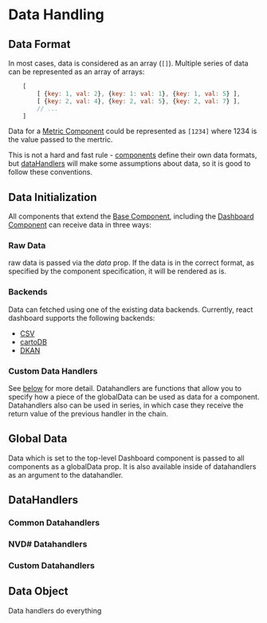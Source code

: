 # Data Handling

## Data Format
In most cases, data is considered as an array (`[]`). 
Multiple series of data can be represented as an array of arrays:
```javascript
    [ 
        [ {key: 1, val: 2}, {key: 1: val: 1}, {key: 1, val: 5} ], 
        [ {key: 2, val: 4}, {key: 2, val: 5}, {key: 2, val: 7} ],
        // ...
    ]
```
Data for a [Metric Component](../components/Metric) could be represented as `[1234]` where 1234 is the value passed to the mertric.

This is not a hard and fast rule - [components](../components) define their own data formats, but [dataHandlers](#dataHandlers) will make some assumptions about data, so it is good to follow these conventions.

## Data Initialization
All components that extend the [Base Component](../components/Base), including the [Dashboard Component](../components/Dashboard) can receive data in three ways:

### Raw Data
raw data is passed via the _data_ prop. If the data is in the correct format, as specified by the component specification, it will be rendered as is.

### Backends
Data can fetched using one of the existing data backends. Currently, react dashboard supports the following backends:
* [CSV](backends/csv)
* [cartoDB](backends/cartoDB)
* [DKAN](backends/DKAN)

### Custom Data Handlers
See [below](#datahandlers) for more detail.
Datahandlers are functions that allow you to specify how a piece of the globalData can be used as data for a component. Datahandlers also can be used in series, in which case they receive the return value of the previous handler in the chain.

## Global Data
Data which is set to the top-level Dashboard component is passed to all components as a globalData prop. It is also available inside of datahandlers as an argument to the datahandler.

## DataHandlers
### Common Datahandlers
### NVD# Datahandlers
### Custom Datahandlers

## Data Object

Data handlers do everything
